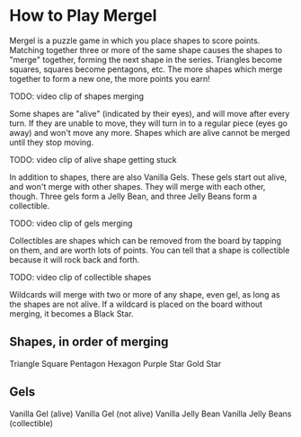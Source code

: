 # How to Play Mergel

Mergel is a puzzle game in which you place shapes to score points. Matching together
three or more of the same shape causes the shapes to "merge" together, forming
the next shape in the series. Triangles become squares, squares become pentagons, etc. The more
shapes which merge together to form a new one, the more points you earn!

TODO: video clip of shapes merging

Some shapes are "alive" (indicated by their eyes), and will move after every turn. If they
are unable to move, they will turn in to a regular piece (eyes go away) and won't move
any more. Shapes which are alive cannot be merged until they stop moving.

TODO: video clip of alive shape getting stuck

In addition to shapes, there are also Vanilla Gels. These gels start out alive, and
won't merge with other shapes. They will merge with each other, though. Three gels form
a Jelly Bean, and three Jelly Beans form a collectible.

TODO: video clip of gels merging

Collectibles are shapes which can be removed from the board by tapping on them, and are worth
lots of points. You can tell that a shape is collectible because it will rock back and forth.

TODO: video clip of collectible shapes

Wildcards will merge with two or more of any shape, even gel, as long as the shapes are not
alive. If a wildcard is placed on the board without merging, it becomes a Black Star.

Shapes, in order of merging
---------------------------
Triangle
Square
Pentagon
Hexagon
Purple Star
Gold Star

Gels
----
Vanilla Gel (alive)
Vanilla Gel (not alive)
Vanilla Jelly Bean
Vanilla Jelly Beans (collectible)
